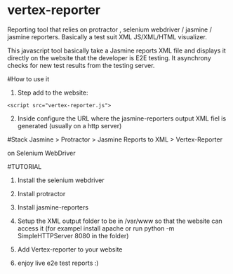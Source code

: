 # vertex-reporter
Reporting tool that relies on protractor , selenium webdriver / jasmine / jasmine reporters. Basically a test suit XML JS/XML/HTML visualizer.


This javascript tool basically take a Jasmine reports XML file and displays it directly on the website that the developer is E2E testing.
It asynchrony checks for new test results from the testing server.


#How to use it
1. Step add to the website:
```
<script src="vertex-reporter.js"> 
```

2. Inside configure the URL where the jasmine-reporters output XML fiel is generated (usually on a http server)


#Stack
Jasmine > Protractor > Jasmine Reports to XML > Vertex-Reporter

on
Selenium WebDriver

#TUTORIAL
1. Install the selenium webdriver


2. Install protractor

3. Install jasmine-reporters

4. Setup the XML output folder to be in /var/www so that the website can access it (for exampel install apache or run python -m SimpleHTTPServer 8080 in the folder)

5. Add Vertex-reporter to your website

6. enjoy live e2e test reports :)




